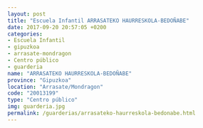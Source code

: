 ```yaml
---
layout: post
title: "Escuela Infantil ARRASATEKO HAURRESKOLA-BEDOÑABE"
date: 2017-09-20 20:57:05 +0200
categories:
- Escuela Infantil
- gipuzkoa
- arrasate-mondragon
- Centro público
- guarderia
name: "ARRASATEKO HAURRESKOLA-BEDOÑABE"
province: "Gipuzkoa"
location: "Arrasate/Mondragon"
code: "20013199"
type: "Centro público"
img: guarderia.jpg
permalink: /guarderias/arrasateko-haurreskola-bedonabe.html
---
```

